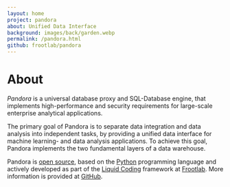 ```yaml
---
layout: home
project: pandora
about: Unified Data Interface
background: images/back/garden.webp
permalink: /pandora.html
github: frootlab/pandora
---
```


# About

*Pandora* is a universal database proxy and SQL-Database engine, that implements
high-performance and security requirements for large-scale enterprise analytical
applications.

The primary goal of Pandora is to separate data integration and data analysis
into independent tasks, by providing a unified data interface for machine
learning- and data analysis applications. To achieve this goal, Pandora
implements the two fundamental layers of a data warehouse.

Pandora is [open source](https://github.com/frootlab/pandora), based on the
[Python](https://www.python.org/) programming language and actively developed as
part of the [Liquid Coding](https://github.com/orgs/frootlab/projects) framework
at [Frootlab](https://www.frootlab.org). More information is provided at
[GitHub](https://github.com/frootlab/pandora).

